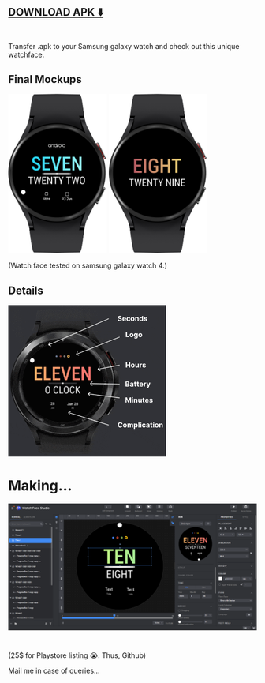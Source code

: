 ## [DOWNLOAD APK ⬇️](https://github.com/pratikkarbhal/WearOS_Minimal/raw/main/com.pratikkarbhal.watchface.apk)
#
Transfer .apk to your Samsung galaxy watch and check out this unique watchface. 

## Final Mockups 
<img src="mockup2.png" width="200" />   <img src="AODmockup.png" width="200" />

(Watch face tested on samsung galaxy watch 4.)


## Details

<img src="mockup1.gif" width="320" /> 



# Making...
![Watch Face Studio](WFStudio.png)

#
#
(25$ for Playstore listing 😭. Thus, Github)

Mail me in case of queries...
